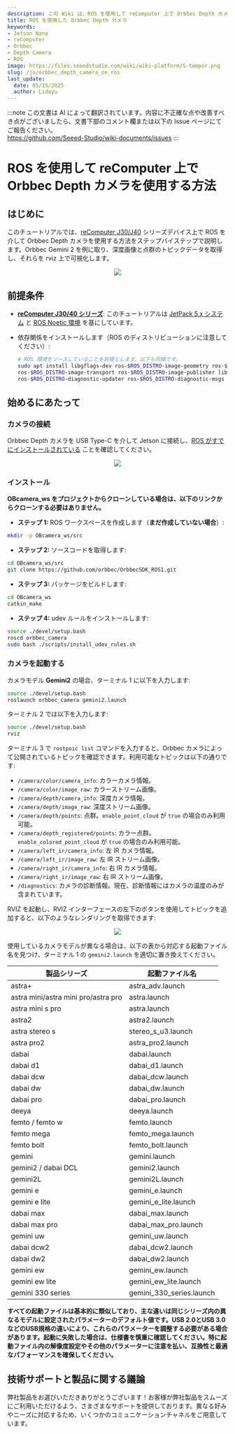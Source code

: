 ```yaml
---
description: この Wiki は、ROS を使用して reComputer 上で Orbbec Depth カメラを使用するためのステップバイステップガイドを提供します。
title: ROS を使用した Orbbec Depth カメラ
keywords:
- Jetson Nano
- reComputer
- Orbbec
- Depth Camera
- ROS
image: https://files.seeedstudio.com/wiki/wiki-platform/S-tempor.png
slug: /ja/orbbec_depth_camera_on_ros
last_update:
  date: 05/15/2025
  author: Lidayu
---
```

:::note
この文書は AI によって翻訳されています。内容に不正確な点や改善すべき点がございましたら、文書下部のコメント欄または以下の Issue ページにてご報告ください。  
https://github.com/Seeed-Studio/wiki-documents/issues
:::

# ROS を使用して reComputer 上で Orbbec Depth カメラを使用する方法

## はじめに
このチュートリアルでは、[reComputer J30/J40](https://www.seeedstudio.com/reComputer-J4012-p-5586.html) シリーズデバイス上で ROS を介して Orbbec Depth カメラを使用する方法をステップバイステップで説明します。Orbbec Gemini 2 を例に取り、深度画像と点群のトピックデータを取得し、それらを rviz 上で可視化します。

<div align="center">
    <img width={700} 
     src="https://files.seeedstudio.com/wiki/reComputer-Jetson/A608/recomputerj4012.jpg" />
</div>

## 前提条件
- __[reComputer J30/40 シリーズ](https://www.seeedstudio.com/reComputer-J4012-p-5586.html)__: このチュートリアルは [JetPack 5.x システム](/ja/reComputer_J4012_Flash_Jetpack) と [ROS Noetic 環境](/ja/installing_ros1) を基にしています。

- 依存関係をインストールします（ROS のディストリビューションに注意してください）:
  
  ```bash
  # ROS 環境をソースしていることを前提とします。以下も同様です。
  sudo apt install libgflags-dev ros-$ROS_DISTRO-image-geometry ros-$ROS_DISTRO-camera-info-manager \
  ros-$ROS_DISTRO-image-transport ros-$ROS_DISTRO-image-publisher libgoogle-glog-dev libusb-1.0-0-dev libeigen3-dev \
  ros-$ROS_DISTRO-diagnostic-updater ros-$ROS_DISTRO-diagnostic-msgs libdw-dev
  ```

## 始めるにあたって
### カメラの接続
Orbbec Depth カメラを USB Type-C を介して Jetson に接続し、[ROS がすでにインストールされている](/ja/installing_ros1) ことを確認してください。

<div align="center">
      <img width={700} 
      src="https://i.imgur.com/0gAng8s.jpg" />
  </div>

### インストール
**OBcamera_ws をプロジェクトからクローンしている場合は、以下のリンクからクローンする必要はありません。**

- **ステップ 1:** ROS ワークスペースを作成します（**まだ作成していない場合**）:

```bash
mkdir -p OBcamera_ws/src
```

- **ステップ 2:** ソースコードを取得します:

```bash
cd OBcamera_ws/src
git clone https://github.com/orbbec/OrbbecSDK_ROS1.git
```

- **ステップ 3:** パッケージをビルドします:

```bash
cd OBcamera_ws
catkin_make
```

- **ステップ 4:** udev ルールをインストールします:

```bash
source ./devel/setup.bash
roscd orbbec_camera
sudo bash ./scripts/install_udev_rules.sh
```

### カメラを起動する

カメラモデル **Gemini2** の場合、ターミナル 1 に以下を入力します:

```bash
source ./devel/setup.bash
roslaunch orbbec_camera gemini2.launch
```

ターミナル 2 では以下を入力します:

```bash
source ./devel/setup.bash
rviz
```

ターミナル 3 で `rostpoic list` コマンドを入力すると、Orbbec カメラによって公開されているトピックを確認できます。利用可能なトピックは以下の通りです:

- `/camera/color/camera_info`: カラーカメラ情報。
- `/camera/color/image_raw`: カラーストリーム画像。
- `/camera/depth/camera_info`: 深度カメラ情報。
- `/camera/depth/image_raw`: 深度ストリーム画像。
- `/camera/depth/points`: 点群。`enable_point_cloud` が `true` の場合のみ利用可能。
- `/camera/depth_registered/points`: カラー点群。`enable_colored_point_cloud` が `true` の場合のみ利用可能。
- `/camera/left_ir/camera_info`: 左 IR カメラ情報。
- `/camera/left_ir/image_raw`: 左 IR ストリーム画像。
- `/camera/right_ir/camera_info`: 右 IR カメラ情報。
- `/camera/right_ir/image_raw`: 右 IR ストリーム画像。
- `/diagnostics`: カメラの診断情報。現在、診断情報にはカメラの温度のみが含まれています。

RVIZ を起動し、RVIZ インターフェースの左下のボタンを使用してトピックを追加すると、以下のようなレンダリングを取得できます:
<div align="center">
      <img width={700} 
      src="https://i.imgur.com/7jmfnZ4.png" />
  </div>

使用しているカメラモデルが異なる場合は、以下の表から対応する起動ファイル名を見つけ、ターミナル 1 の `gemini2.launch` を適切に置き換えてください。

| 製品シリーズ                       | 起動ファイル名              |
| ----------------------------------- | -------------------------- |
| astra+                              | astra_adv.launch           |
| astra mini/astra mini pro/astra pro | astra.launch               |
| astra mini s pro                    | astra.launch               |
| astra2                              | astra2.launch              |
| astra stereo s                      | stereo_s_u3.launch         |
| astra pro2                          | astra_pro2.launch          |
| dabai                               | dabai.launch               |
| dabai d1                            | dabai_d1.launch            |
| dabai dcw                           | dabai_dcw.launch           |
| dabai dw                            | dabai_dw.launch            |
| dabai pro                           | dabai_pro.launch           |
| deeya                               | deeya.launch               |
| femto / femto w                     | femto.launch               |
| femto mega                          | femto_mega.launch          |
| femto bolt                          | femto_bolt.launch          |
| gemini                              | gemini.launch              |
| gemini2 / dabai DCL                 | gemini2.launch             |
| gemini2L                            | gemini2L.launch            |
| gemini e                            | gemini_e.launch            |
| gemini e lite                       | gemini_e_lite.launch       |
| dabai max                           | dabai_max.launch           |
| dabai max pro                       | dabai_max_pro.launch       |
| gemini uw                           | gemini_uw.launch           |
| dabai dcw2                          | dabai_dcw2.launch          |
| dabai dw2                           | dabai_dw2.launch           |
| gemini ew                           | gemini_ew.launch           |
| gemini ew lite                      | gemini_ew_lite.launch      |
| gemini 330 series                   | gemini_330_series.launch   |

**すべての起動ファイルは基本的に類似しており、主な違いは同じシリーズ内の異なるモデルに設定されたパラメーターのデフォルト値です。USB 2.0とUSB 3.0などのUSB規格の違いにより、これらのパラメーターを調整する必要がある場合があります。起動に失敗した場合は、仕様書を慎重に確認してください。特に起動ファイル内の解像度設定やその他のパラメーターに注意を払い、互換性と最適なパフォーマンスを確保してください。**

## 技術サポートと製品に関する議論

弊社製品をお選びいただきありがとうございます！お客様が弊社製品をスムーズにご利用いただけるよう、さまざまなサポートを提供しております。異なる好みやニーズに対応するため、いくつかのコミュニケーションチャネルをご用意しています。

<div class="button_tech_support_container">
<a href="https://forum.seeedstudio.com/" class="button_forum"></a> 
<a href="https://www.seeedstudio.com/contacts" class="button_email"></a>
</div>

<div class="button_tech_support_container">
<a href="https://discord.gg/eWkprNDMU7" class="button_discord"></a> 
<a href="https://github.com/Seeed-Studio/wiki-documents/discussions/69" class="button_discussion"></a>
</div>